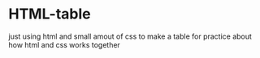 # HTML-table
just using html and small amout of css to make a table for practice about how html and css works together
